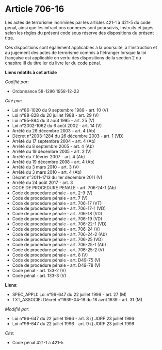 # Article 706-16

Les actes de terrorisme incriminés par les articles 421-1 à 421-5 du code pénal, ainsi que les infractions connexes sont
poursuivis, instruits et jugés selon les règles du présent code sous réserve des dispositions du présent titre.

Ces dispositions sont également applicables à la poursuite, à l'instruction et au jugement des actes de terrorisme commis à
l'étranger lorsque la loi française est applicable en vertu des dispositions de la section 2 du chapitre III du titre Ier du
livre Ier du code pénal.

**Liens relatifs à cet article**

_Codifié par_:

  - Ordonnance 58-1296 1958-12-23

_Cité par_:

  - Loi n°86-1020 du 9 septembre 1986 - art. 10 (V)
  - Loi n°88-828 du 20 juillet 1988 - art. 29 (V)
  - Loi n°95-884 du 3 août 1995 - art. 25 (V)
  - Loi n°2002-1062 du 6 août 2002 - art. 14 (V)
  - Arrêté du 26 décembre 2003 - art. 4 (Ab)
  - Décret n°2003-1284 du 26 décembre 2003 - art. 1 (VD)
  - Arrêté du 17 septembre 2004 - art. 4 (Ab)
  - Arrêté du 8 septembre 2005 - art. 4 (Ab)
  - Arrêté du 19 décembre 2005 - art. 2 (V)
  - Arrêté du 7 février 2007 - art. 4 (Ab)
  - Arrêté du 19 décembre 2008 - art. 4 (Ab)
  - Arrêté du 3 mars 2010 - art. 3 (V)
  - Arrêté du 3 mars 2010 - art. 4 (Ab)
  - Décret n°2011-1713 du 1er décembre 2011 (V)
  - Arrêté du 24 août 2017 - art. 3
  - CODE DE PROCEDURE PENALE - art. 706-24-1 (Ab)
  - Code de procédure pénale - art. 2-9 (V)
  - Code de procédure pénale - art. 7 (V)
  - Code de procédure pénale - art. 706-17 (VT)
  - Code de procédure pénale - art. 706-17-1 (VD)
  - Code de procédure pénale - art. 706-18 (VD)
  - Code de procédure pénale - art. 706-19 (VD)
  - Code de procédure pénale - art. 706-22-1 (VD)
  - Code de procédure pénale - art. 706-24 (V)
  - Code de procédure pénale - art. 706-24-2 (Ab)
  - Code de procédure pénale - art. 706-25 (VD)
  - Code de procédure pénale - art. 706-25-1 (Ab)
  - Code de procédure pénale - art. 706-25-2 (V)
  - Code de procédure pénale - art. 8 (V)
  - Code de procédure pénale - art. D49-75 (V)
  - Code de procédure pénale - art. D49-78 (V)
  - Code pénal - art. 133-2 (V)
  - Code pénal - art. 133-3 (V)

**Liens**:

  - SPEC_APPLI: Loi n°96-647 du 22 juillet 1996 - art. 27 (M)
  - TXT_ASSOCIE: Décret n°1939-04-18 du 18 avril 1939 - art. 31 (M)

_Modifié par_:

  - Loi n°96-647 du 22 juillet 1996 - art. 8 () JORF 23 juillet 1996
  - Loi n°96-647 du 22 juillet 1996 - art. 9 () JORF 23 juillet 1996

_Cite_:

  - Code pénal 421-1 à 421-5
